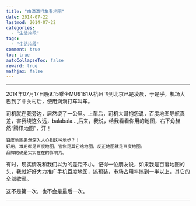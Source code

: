 ```yaml
---
title: "由滴滴打车看地图"
date: 2014-07-22
lastmod: 2014-07-22
categories:
  - "生活片段"
tags:
  - "生活片段"
comment: true
toc: true
autoCollapseToc: false
reward: true
mathjax: false
---
```

******

2014年07月17日晚9:15乘坐MU9181从杭州飞到北京已是凌晨，于是乎，机场大巴到了中关村后，使用滴滴打车叫车。


  司机就在我旁边，居然绕了一公里。上车后，司机大哥抱怨说，百度地图导航真差，害我绕这么远，balabala...,后来，我说，给我看看你用的地图，右下角赫然“腾讯地图”，汗！

```
百度地图果然深入人心到这种地步？！
好用，难用都是百度地图，管你是其它啥地图，反正地图就是百度地图。
品牌的确是实实在在的影响力。
```
   
   有时，现实情况和我们以为的差距不小。记得一位朋友说，如果我是百度地图的头，我就好好大力推广手机百度地图，搞预装，市场占用率搞到一半以上，其它的全部歇菜。
   
   这不是第一次，也不会是最后一次。
******
